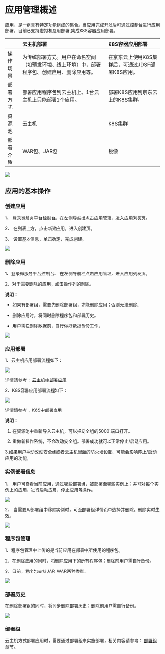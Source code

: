 #  应用管理概述
应用，是一组具有特定功能组成的集合。当应用完成开发后可通过控制台进行应用部署，目前已支持虚拟机应用部署,集成K8S容器应用部署。


|   | 云主机部署 | K8S容器应用部署 |
| :- | :- | :- |
| 操作场景 | 为传统部署方式。用户在命名空间（如预发环境、线上环境）中，部署程序包、创建应用、删除应用等。 | 在京东云上使用K8S集群后，可通过JDSF部署K8S应用。 |
| 部署方式 | 部署应用程序包到云主机上。1台云主机上只能部署1个应用。 | 部署K8S应用到京东云上的K8S集群。  |
| 资源池 | 云主机 | K8S集群 |
| 部署介质 | WAR包、JAR包 | 镜像 |

![](../../../../../image/Internet-Middleware/JD-Distributed-Service-Framework/cvmk8sdeploy1.png)



## 应用的基本操作


### 创建应用

1、	登录微服务平台控制台。在左侧导航栏点击应用管理，进入应用列表页。

2、	在列表上方，点击新建应用，进入创建页。

3、	设置基本信息，单击确定，完成创建。


![](../../../../../image/Internet-Middleware/JD-Distributed-Service-Framework/app-create-11.png)


### 删除应用

1、登录微服务平台控制台。	在左侧导航栏点击应用管理，进入应用列表页。

2、对于需要删除的应用，点击操作列的删除。

**说明：**

- 如果有部署组，需要先删除部署组，才能删除应用；否则无法删除。

- 删除应用时，将同时删除程序包和部署历史。

- 用户需在删除数据前，自行做好数据备份工作。


![](../../../../../image/Internet-Middleware/JD-Distributed-Service-Framework/app-del-1.png)


### 应用部署

1、云主机应用部署流程如下：

![](../../../../../image/Internet-Middleware/JD-Distributed-Service-Framework/app-flow-yzj.png)


详情请参考 ：[云主机中部署应用](APPDeloy.md)  
 
 
2、K8S容器应用部署流程如下：

![](../../../../../image/Internet-Middleware/JD-Distributed-Service-Framework/app-flow-k8s.png)

详情请参考 ：[K8S中部署应用](APPDeloyK8S.md)   
 

**说明：**

1. 在资源池中重新导入云主机，可以把安全组的50001端口打开。

2. 重做新操作系统，不会改动安全组。部署成功就可以正常停止/启动应用。

3.如果用户手动改动安全组或者云主机里面的防火墙设置，可能会影响停止/启动应用的功能。



### 实例部署信息

1、 用户可查看当前应用，通过哪些部署组，被部署至哪些实例上；并可对每个实例上的应用，进行启动应用、停止应用等操作。


![](../../../../../image/Internet-Middleware/JD-Distributed-Service-Framework/app-slbsxx.png)


2、 当需要从部署组中移除实例时，可至部署组详情页中选择并删除。删除实时生效。 

![](../../../../../image/Internet-Middleware/JD-Distributed-Service-Framework/app-bsz-edit.png)


### 程序包管理

1、程序包管理中上传的是当前应用在部署中所使用的程序包。

2、在删除应用的同时，将删除应用下的所有程序包；删除前用户需自行备份。

3、目前，程序包支持JAR, WAR两种类型。

![](../../../../../image/Internet-Middleware/JD-Distributed-Service-Framework/app-cxb-list-1.png)



### 部署历史

在删除部署组的同时，将同步删除部署历史；删除前用户需自行备份。

![](../../../../../image/Internet-Middleware/JD-Distributed-Service-Framework/app-bsz-history-list.png)


### 部署组

云主机方式部署应用时，需要通过部署组来实施部署，相关内容请参考： [部署组](Deploy-Group.md)  章节。


